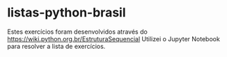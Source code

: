 # listas-python-brasil
Estes exercícios foram desenvolvidos através do https://wiki.python.org.br/EstruturaSequencial
Utilizei o Jupyter Notebook para resolver a lista de exercícios.
